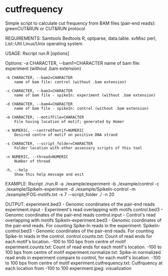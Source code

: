 # cutfrequency
Simple script to calculate cut frequency from BAM files (pair-end reads): greenCUT&RUN or CUT&RUN protocol

REQUIREMENTS:
Samtools
Bedtools
R, optparse, data.table. svMisc
perl, List::Util
Linux/Unix operating system


USAGE:
Rscript run.R [options]

Options:
	-a CHARACTER, --bam1=CHARACTER
		name of bam file: experiment (without .bam extension)

	-b CHARACTER, --bam2=CHARACTER
		name of bam file: control (without .bam extension)

	-c CHARACTER, --bam3=CHARACTER
		name of bam file - spikeIn: experiment (without .bam extension)

	-d CHARACTER, --bam4=CHARACTER
		name of bam file - spikeIn: control (without .bam extension)

	-m CHARACTER, --motifFile=CHARACTER
		File having location of motif; generated by Homer

	-x NUMERIC, --centreOfmotif=NUMERIC
		Desired centre of motif on positive DNA strand

	-s CHARACTER, --script_folder=CHARACTER
		Folder location with other assessory scripts of this tool

	-n NUMERIC, --thread=NUMERIC
		Number of thread

	-h, --help
		Show this help message and exit

EXAMPLE:
Rscript ./run.R -a ./example/experiment -b ./example/control -c ./example/SpikeIn-experiment -d ./example/SpikeIn-control  -m ./example/FOS-motifs.txt -x 7 --script_folder ./ -n 20 

OUTPUT:
experiment.bed3 - Genomic coordinates of the pair-end reads
experiment.input - Experiment's read overlapping with motifs
control.bed3 - Genomic coordinates of the pair-end reads
control.input - Control's read overlapping with motifs
SpikeIn-experiment.bed3 - Genomic coordinates of the pair-end reads. For counting Spike-In reads in the experiment.
SpikeIn-control.bed3 - Genomic coordinates of the pair-end reads. For counting Spike-In reads in the control.
control.counts.txt: Count of read ends for each motif's location. -100 to 100 bps from centre of motif 
experiment.counts.txt:  Count of read ends for each motif's location. -100 to 100 bps from centre of motif 
experiment.normalize.txt: Spike-in normalized read ends in experiment compare to control, for each motif's location. -100 to 100 bps from centre of motif 
experiment.cutfrequency.txt: Cutfrquency at each location from -100 to 100
experiment.jpeg: visualization

